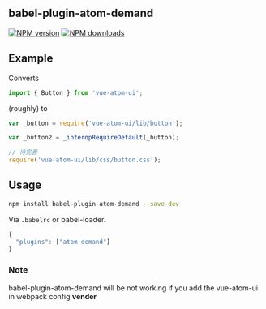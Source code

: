 ## babel-plugin-atom-demand

[![NPM version](https://img.shields.io/npm/v/babel-plugin-import-demand.svg?style=flat)](https://npmjs.org/package/babel-plugin-import-demand)
[![NPM downloads](http://img.shields.io/npm/dm/babel-plugin-import-demand.svg?style=flat)](https://npmjs.org/package/babel-plugin-import-demand)

## Example

Converts

```javascript
import { Button } from 'vue-atom-ui';
```

(roughly) to

```javascript
var _button = require('vue-atom-ui/lib/button');

var _button2 = _interopRequireDefault(_button);

// 待完善
require('vue-atom-ui/lib/css/button.css');
```

## Usage

```bash
npm install babel-plugin-atom-demand --save-dev
```

Via `.babelrc` or babel-loader.

```js
{
  "plugins": ["atom-demand"]
}
```


### Note

babel-plugin-atom-demand will be not working if you add the vue-atom-ui in webpack config **vender**
